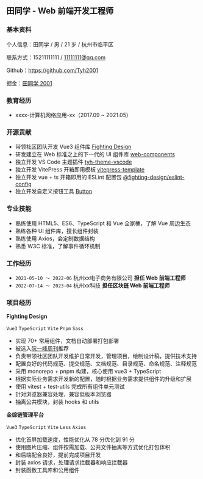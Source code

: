 ## 田同学 - Web 前端开发工程师

### 基本资料

个人信息：田同学 / 男 / 21 岁 / 杭州市临平区

联系方式：15211111111 / 11111111@qq.com

Github：https://github.com/Tyh2001

掘金：[田同学 2001](https://juejin.cn/user/2243446742456888)

### 教育经历

- xxxx-计算机网络应用-xx（2017.09 ~ 2021.05）

### 开源贡献

- 带领社区团队开发 Vue3 组件库 [Fighting Design](https://github.com/FightingDesign/fighting-design)
- 研发建立在 Web 标准之上的下一代的 UI 组件库 [web-components](https://github.com/FightingDesign/web-components)
- 独立开发 VS Code 主题插件 [tyh-theme-vscode](https://github.com/Tyh2001/tyh-theme-vscode)
- 独立开发 VitePress 开箱即用模板 [vitepress-template](https://github.com/Tyh2001/vitepress-template)
- 独立开发 vue + ts 开箱即用的 ESLint 配置包 [@fighting-design/eslint-config](https://github.com/FightingDesign/fighting-design/tree/master/packages/fighting-eslint-config)
- 独立开发自定义按钮工具 [Button](https://github.com/Tyh2001/Button)

### 专业技能

- 熟练使用 HTML5、ES6、TypeScript 和 Vue 全家桶，了解 Vue 周边生态
- 熟练各种 UI 组件库，擅长组件封装
- 熟练使用 Axios，会定制数据结构
- 熟悉 W3C 标准，了解事件循环机制

### 工作经历

- `2021-05-10 ～ 2022-06` 杭州xx电子商务有限公司 **担任 Web 前端工程师**
- `2022-07-14 ～ 2023-04` 杭州xx科技 **担任区块链 Web 前端工程师**

### 项目经历

**Fighting Design**

`Vue3` `TypeScript` `Vite` `Pnpm` `Sass`

- 实现 70+ 常用组件，文档自动部署打包部署
- 被选入[阮一峰周刊](https://www.ruanyifeng.com/blog/2022/09/weekly-issue-225.html)推荐
- 负责带领社区团队开发维护日常开发，管理项目，绘制设计稿，提供技术支持
- 配置良好的代码规范、提交规范、文档规范、目录规范、命名规范、注释规范
- 采用 monorepo + pnpm 构建，核心使用 vue3 + TypeScript
- 根据实际业务需求开发新的配置，随时根据业务需求提供组件的升级和扩展
- 使用 vitest + test-utils 完成所有组件单元测试
- 针对浏览器兼容处理，兼容低版本浏览器
- 抽离公共模块，封装 hooks 和 utils

**金综链管理平台**

`Vue3` `TypeScript` `Vite` `Less` `Axios`

- 优化首屏加载速度，性能优化从 78 分优化到 91 分
- 使用图片压缩、组件按需加载、公共文件抽离等方式优化打包体积
- 和后端配合良好，提前完成项目开发
- 封装 axios 请求，处理请求拦截器和响应拦截器
- 封装函数工具库和公用组件
